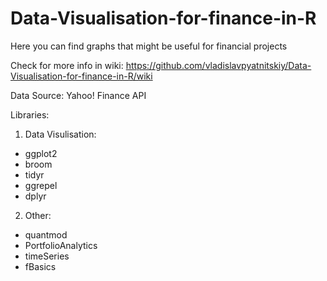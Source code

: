 # Data-Visualisation-for-finance-in-R
Here you can find graphs that might be useful for financial projects

Check for more info in wiki:
https://github.com/vladislavpyatnitskiy/Data-Visualisation-for-finance-in-R/wiki

Data Source:
Yahoo! Finance API

Libraries:

1. Data Visulisation:
* ggplot2
* broom
* tidyr
* ggrepel
* dplyr

2. Other:
* quantmod
* PortfolioAnalytics
* timeSeries
* fBasics
